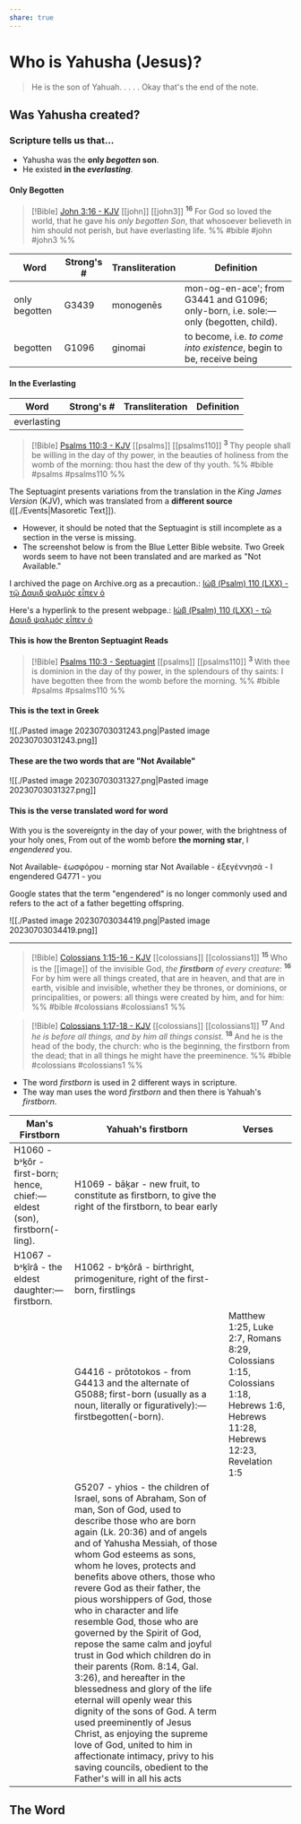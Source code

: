 ```yaml
---
share: true
---
```


# Who is Yahusha (Jesus)?

> He is the son of Yahuah.
> .
> .
> .
> .
>  Okay that's the end of the note.

## Was Yahusha created?

### Scripture tells us that...
- Yahusha was the **only *begotten* son**.
- He existed **in the *everlasting***.

#### Only Begotten

> [!Bible] [John 3:16 - KJV](https://bible-api.com/john+3:16?translation=kjv) [[john]] [[john3]]
>  <sup> **16** </sup>For God so loved the world, that he gave his *only begotten Son*, that whosoever believeth in him should not perish, but have everlasting life.
 %% #bible #john #john3 %%

|Word|Strong's #|Transliteration|Definition|
|----|----|----|----|
|only begotten|G3439|monogenēs|mon-og-en-ace'; from G3441 and G1096; only-born, i.e. sole:—only (begotten, child).|
|begotten|G1096|ginomai|to become, i.e. *to come into existence*, begin to be, receive being|

#### In the Everlasting

|Word|Strong's #|Transliteration|Definition|
|----|----|----|----|
|everlasting||||

> [!Bible] [Psalms 110:3 - KJV](https://bible-api.com/psal+110:3?translation=kjv) [[psalms]] [[psalms110]]
>  <sup> **3** </sup>Thy people shall be willing in the day of thy power, in the beauties of holiness from the womb of the morning: thou hast the dew of thy youth.
 %% #bible #psalms #psalms110 %%

The Septuagint presents variations from the translation in the *King James Version* (KJV), which was translated from a **different source** ([[./Events|Masoretic Text]]).
- However, it should be noted that the Septuagint is still incomplete as a section in the verse is missing.
- The screenshot below is from the Blue Letter Bible website. Two Greek words seem to have not been translated and are marked as "Not Available."

I archived the page on Archive.org as a precaution.:
[Ιώβ (Psalm) 110 (LXX) - τῷ Δαυιδ ψαλμός εἶπεν ὁ](https://web.archive.org/web/20230703072413/https://www.blueletterbible.org/lxx/psa/110/1/t_concl_588003)

Here's a hyperlink to the present webpage.: 
[Ιώβ (Psalm) 110 (LXX) - τῷ Δαυιδ ψαλμός εἶπεν ὁ](https://www.blueletterbible.org/lxx/psa/110/1/t_concl_588003)

#### This is how the Brenton Septuagint Reads
> [!Bible] [Psalms 110:3 - Septuagint](http://qbible.com/brenton-septuagint/psalms/110.html) [[psalms]] [[psalms110]]
>  <sup> **3** </sup>With thee is dominion in the day of thy power, in the splendours of thy saints: I have begotten thee from the womb before the morning.
 %% #bible #psalms #psalms110 %%
#### This is the text in Greek
![[./Pasted image 20230703031243.png|Pasted image 20230703031243.png]]

#### These are the two words that are "Not Available"
![[./Pasted image 20230703031327.png|Pasted image 20230703031327.png]]

#### This is the verse translated word for word

With you is the sovereignty in the day of your power, with the brightness of your holy ones, From out of the womb before **the morning star**, I *engendered* you.

Not Available- ἑωσφόρου - morning star
Not Available - ἐξεγέννησά - I engendered
G4771 - you

Google states that the term "engendered" is no longer commonly used and refers to the act of a father begetting offspring.

![[./Pasted image 20230703034419.png|Pasted image 20230703034419.png]]

---

> [!Bible] [Colossians 1:15-16 - KJV](https://bible-api.com/col+1:15-16?translation=kjv) [[colossians]] [[colossians1]]
>  <sup> **15** </sup>Who is the [[image]] of the invisible God, *the **firstborn** of every creature*: <sup> **16** </sup>For by him were all things created, that are in heaven, and that are in earth, visible and invisible, whether they be thrones, or dominions, or principalities, or powers: all things were created by him, and for him:
 %% #bible #colossians #colossians1 %%

> [!Bible] [Colossians 1:17-18 - KJV](https://bible-api.com/col+1:17-18?translation=kjv) [[colossians]] [[colossians1]]
>  <sup> **17** </sup>And *he is before all things, and by him all things consist*. <sup> **18** </sup>And he is the head of the body, the church: who is the beginning, the firstborn from the dead; that in all things he might have the preeminence.
 %% #bible #colossians #colossians1 %%

- The word *firstborn* is used in 2 different ways in scripture.
- The way man uses the word *firstborn* and then there is Yahuah's *firstborn*.

|Man's Firstborn|Yahuah's firstborn|Verses|
|----|----|----|
|H1060 - bᵊḵôr - first-born; hence, chief:—eldest (son), firstborn(-ling).|H1069 - bāḵar - new fruit, to constitute as firstborn, to give the right of the firstborn, to bear early||
|H1067 - bᵊḵîrâ - the eldest daughter:—firstborn.|H1062 - bᵊḵôrâ - birthright, primogeniture, right of the first-born, firstlings||
||G4416 - prōtotokos - from G4413 and the alternate of G5088; first-born (usually as a noun, literally or figuratively):—firstbegotten(-born).|Matthew 1:25, Luke 2:7, Romans 8:29,  Colossians 1:15,  Colossians 1:18,  Hebrews 1:6,  Hebrews 11:28,  Hebrews 12:23, Revelation 1:5|
||G5207 - yhios - the children of Israel, sons of Abraham,  Son of man, Son of God, used to describe those who are born again (Lk. 20:36) and of angels and of Yahusha Messiah, of those whom God esteems as sons, whom he loves, protects and benefits above others, those who revere God as their father, the pious worshippers of God, those who in character and life resemble God, those who are governed by the Spirit of God, repose the same calm and joyful trust in God which children do in their parents (Rom. 8:14, Gal. 3:26), and hereafter in the blessedness and glory of the life eternal will openly wear this dignity of the sons of God. A term used preeminently of Jesus Christ, as enjoying the supreme love of God, united to him in affectionate intimacy, privy to his saving councils, obedient to the Father's will in all his acts||


## The Word

